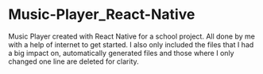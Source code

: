 # Music-Player_React-Native
Music Player created with React Native for a school project.
All done by me with a help of internet to get started. 
I also only included the files that I had a big impact on, automatically generated files and those where I only changed one line are deleted for clarity.
